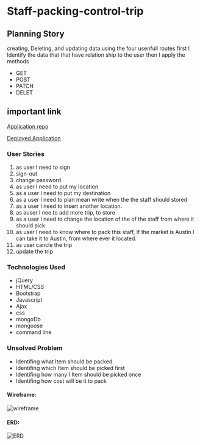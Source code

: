 # Staff-packing-control-trip



## Planning Story
creating, Deleting, and updating data using the four usenfull routes
first I Identify the data that that have relation ship to the user then I apply the methods
- GET
- POST
- PATCH
- DELET

## important link

[Application repo](https://github.com/Adanetx/staff-packing-control-trip1-)

[Deployed Application](https://adanetx.github.io/staff-packing-control-trip1-/)

### User Stories
 1. as user I need to sign
 2. sign-out
 3. change password
 4. as user I need to put my location
 5. as a user I need to put my destination
 6. as a user I need to plan mean write when the the staff should stored
 7. as a user I need to insert another location.
 8. as auser I nee to add more trip, to store
 9. as a user I need to change the location of the of the staff from where it should pick
 10. as user I need to know where to pack this staff, If the market is Austin I can take it to Austin, from where ever it located.
11. as user cancle the trip
12. update the trip


### Technologies Used

- jQuery
- HTML/CSS
- Bootstrap
- Javascript
- Ajax
- css
- mongoDb
- mongoose
- command line

### Unsolved Problem

- Identifing what Item should be packed
- Identifing which Item should be picked first
- Identifing how many I Item should be picked once
- Identifing  how cost will be it to pack


#### Wireframe:
![wireframe](https://i.imgur.com/TnCNLqF.png)



#### ERD:
![ERD](https://i.imgur.com/d632Nzl.png)
